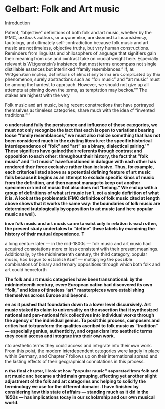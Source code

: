 # Gelbart: Folk and Art music

Introduction

Patent, “objective” definitions of both folk and art music, whether by the IFMC, textbook authors, or anyone else, are doomed to inconsistency, tautology, and ultimately self-contradiction because folk music and art music are not timeless, objective truths, but very human constructions. Reminders from linguists and philosophers of language that signifiers gain their meaning from use and contrast take on crucial weight here. Especially relevant is Wittgenstein’s insistence that most terms encompass not single distillable essences but interlinked “family resemblances.” If, as Wittgenstein implies, definitions of almost any terms are complicated by this phenomenon, surely abstractions such as “folk music” and “art music” must be among the hardest to approach. However, we should not give up all attempts at pinning down the terms, as temptation may beckon."” The stakes are highest with the very

Folk music and art music, being recent constructions that have portrayed themselves as timeless categories, share much with the idea of “invented traditions.”’” 

**o understand fully the persistence and influence of these categories, we must not only recognize the fact that each is open to variations bearing loose “family resemblances,” we must also realize something that has not been considered much in the existing literature: the specific historical interdependence of “folk” and “art” as a binary, dialectical pairing.'” These signifiers have gained their referents through contrast and opposition to each other: throughout their history, the fact that “folk music” and “art music” have functioned in dialogue with each other has rendered their force exclusive rather than inclusive. Thus, for example, each criterion listed above as a potential defining feature of art music fails because it begins as an attempt to exclude specific kinds of music from the definition, and then cannot manage to keep out another specimen or kind of music that also does not “belong.” We end up with a group of definitions of what art music isn’t, not a single definition of what it is. A look at the problematic IFMC definition of folk music cited at length above shows that it works the same way: the boundaries of folk music are determined tautologically by opposition to art music (and here popular music as well).**

**ince folk music and art music came to exist only in relation to each other, the present study undertakes to “define” these labels by examining the history of their mutual dependence. T**

a long century later — in the mid-1800s — folk music and art music had acquired connotations more or less consistent with their present meanings. Additionally, by the midnineteenth century, the third category, popular music, had begun to establish itself — multiplying the possible combinations of binary and ternary oppositions through which both folk and art could henceforth

**The folk and art music categories have been transnational: by the midnineteenth century, every European nation had discovered its own “folk,” and ideas of timeless “art’’ masterpieces were establishing themselves across Europe and beyond.**

**en as it pushed that foundation down to a lower level discursively. Art music staked its claim to universality on the assertion that it synthesized national and pan-national folk collectives into individual works through the agency of the individual genius. To posit this process, composers and critics had to transform the qualities ascribed to folk music as “tradition” — especially genius, authenticity, and organicism into aesthetic terms they could access and integrate into their own work.**

nto aesthetic terms they could access and integrate into their own work. From this point, the modern interdependent categories were largely in place within Germany, and Chapter 7 follows up on their international spread and the lasting effects of their geographical connotations in this process.

**n the final chapter, I look at how “popular music” separated from folk and art music and became a third main grouping, effecting yet another slight adjustment of the folk and art categories and helping to solidify the terminology we use for the different domains. I have finished by considering how this state of affairs — standing much as it did in the 1850s — has implications today in our scholarship and our own musical world.**